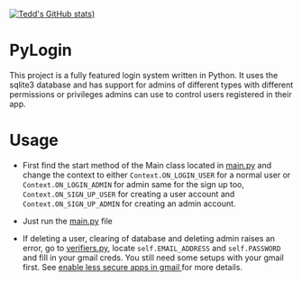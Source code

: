 [![Tedd's GitHub stats](https://github-readme-stats.vercel.app/api?username=teddbug-S&show_icons=true))](https://github.com/anuraghazra/github-readme-stats)


# PyLogin
This project is a fully featured login system written in Python. It uses the sqlite3 database and has support for admins of different types with different permissions or privileges admins can use to control users registered in their app.

# Usage
  - First find the start method of the Main class located in [main.py](login_system/main.py) and change the context to either `Context.ON_LOGIN_USER` for a normal user or `Context.ON_LOGIN_ADMIN` for admin
  same for the sign up too, `Context.ON_SIGN_UP_USER` for creating a user account and `Context.ON_SIGN_UP_ADMIN` for creating an admin account.
  
  - Just run the [main.py](login_system/main.py) file
  
  - If deleting a user, clearing of database and deleting admin raises an error, go to [verifiers.py](login_system/services/verifiers.py), locate `self.EMAIL_ADDRESS` and `self.PASSWORD` and fill in your gmail creds. You still need some setups with your gmail first. See [enable less secure apps in gmail ](https://www.lifewire.com/unlock-gmail-for-a-new-email-program-or-service-1171974#:~:text=To%20enable%20%22less%20secure%22%20email%20programs%20to%20access,sure%20Allow%20less%20secure%20apps%20is%20On%20.) for more details.
